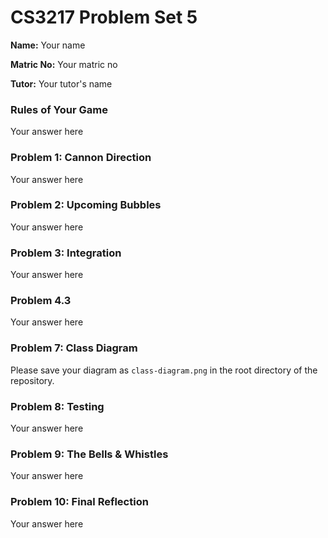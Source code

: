 CS3217 Problem Set 5
==

**Name:** Your name

**Matric No:** Your matric no

**Tutor:** Your tutor's name

### Rules of Your Game

Your answer here


### Problem 1: Cannon Direction

Your answer here


### Problem 2: Upcoming Bubbles

Your answer here


### Problem 3: Integration

Your answer here


### Problem 4.3

Your answer here


### Problem 7: Class Diagram

Please save your diagram as `class-diagram.png` in the root directory of the repository.

### Problem 8: Testing

Your answer here


### Problem 9: The Bells & Whistles

Your answer here


### Problem 10: Final Reflection

Your answer here
